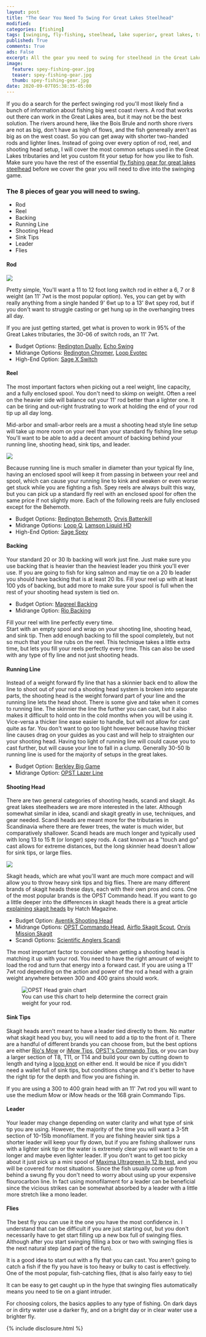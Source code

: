 ```yaml
---
layout: post
title: "The Gear You Need To Swing For Great Lakes Steelhead"
modified:
categories: [fishing]
tags: [swinging, fly-fishing, steelhead, lake superior, great lakes, trout, techniques, tips]
published: True
comments: True
ads: False
excerpt: All the gear you need to swing for steelhead in the Great Lakes. Rods, reels, running line, shooting heads, and much more!
image:
  feature: spey-fishing-gear.jpg
  teaser: spey-fishing-gear.jpg
  thumb: spey-fishing-gear.jpg
date: 2020-09-07T05:38:35-05:00
---
```


If you do a search for the perfect swinging rod you'll most likely find a bunch of information about fishing big west coast rivers. A rod that works out there can work in the Great Lakes area, but it may not be the best solution. The rivers around here, like the Bois Brule and north shore rivers are not as big, don't have as high of flows, and the fish genereally aren't as big as on the west coast. So you can get away with shorter two-handed rods and lighter lines. Instead of going over every option of rod, reel, and shooting head setup, I will cover the most common setups used in the Great Lakes tributaries and let you custom fit your setup for how you like to fish. Make sure you have the rest of the essential <a href="/fishing/fly-fishing-gear/">fly fishing gear for great lakes steelhead</a> before we cover the gear you will need to dive into the swinging game.

### The 8 pieces of gear you will need to swing.

-   Rod
-   Reel
-   Backing
-   Running Line
-   Shooting Head
-   Sink Tips
-   Leader
-   Flies

#### Rod


<div class="image-right"><a href="https://www.amazon.com/Echo-Switch-Rod-Fly-108/dp/B00506UU72/ref=as_li_ss_il?dchild=1&keywords=switch+rod&qid=1585233194&sr=8-4&th=1&psc=1&linkCode=li3&tag=jsoutdoors09-20&linkId=2257a023f7acd921aa8b25823a6feeb0&language=en_US" target="_blank"><img border="0" src="//ws-na.amazon-adsystem.com/widgets/q?_encoding=UTF8&ASIN=B00506UU72&Format=_SL250_&ID=AsinImage&MarketPlace=US&ServiceVersion=20070822&WS=1&tag=jsoutdoors09-20&language=en_US" ></a><img src="https://ir-na.amazon-adsystem.com/e/ir?t=jsoutdoors09-20&language=en_US&l=li3&o=1&a=B00506UU72" width="1" height="1" border="0" alt="" style="border:none !important; margin:0px !important;" /></div>

Pretty simple, You'll want a 11 to 12 foot long switch rod in either a 6, 7 or 8 weight (an 11' 7wt is the most popular option). Yes, you can get by with really anything from a single handed 9' 6wt up to a 13' 8wt spey rod, but if you don't want to struggle casting or get hung up in the overhanging trees all day.

If you are just getting started, get what is proven to work in 95% of the Great Lakes tributaries, the 30-06 of switch rods, an 11' 7wt.

- Budget Options:
<a target="_blank" rel="noreferrer" href="https://amzn.to/396Dhdi">Redington Dually</a>,
<a target="_blank" rel="noreferrer" href="https://amzn.to/33DrySs">Echo Swing</a>
- Midrange Options:
<a target="_blank" rel="noreferrer" href="https://amzn.to/2U9TZEe">Redington Chromer</a>,
<a target="_blank" rel="noreferrer" href="https://amzn.to/3bdCZCI">Loop Evotec</a>
- High-End Option:
<a target="_blank" rel="noreferrer" href="https://amzn.to/33CTEgD">Sage X Switch</a>

<script type="text/javascript">
amzn_assoc_tracking_id = "jsoutdoors09-20";
amzn_assoc_ad_mode = "manual";
amzn_assoc_ad_type = "smart";
amzn_assoc_marketplace = "amazon";
amzn_assoc_region = "US";
amzn_assoc_design = "enhanced_links";
amzn_assoc_asins = "B07FY94W83";
amzn_assoc_placement = "adunit";
amzn_assoc_linkid = "6b0d999a8a94128ebdaa81b5a78f5121";
</script>
<script src="//z-na.amazon-adsystem.com/widgets/onejs?MarketPlace=US"></script>

#### Reel

The most important factors when picking out a reel weight, line capacity, and a fully enclosed spool.
You don't need to skimp on weight. Often a reel on the heavier side will balance out your 11' rod better than a lighter one. It can be tiring and out-right frustrating to work at holding the end of your rod tip up all day long.

Mid-arbor and small-arbor reels are a must a shooting head style line setup will take up more room on your reel than your standard fly fishing line setup You'll want to be able to add a decent amount of backing behind your running line, shooting head, sink tips, and leader.

<div class="image-right">
<a href="https://www.amazon.com/Loop-USA-Fly-Reel-Color/dp/B07KWCPYGS/ref=as_li_ss_il?dchild=1&keywords=loop+q+reel&qid=1584815106&s=sporting-goods&sr=1-7&swrs=589E2B7C45D742C84FA7374A8C1615D1&linkCode=li3&tag=jsoutdoors09-20&linkId=06503cf24c84d1930023381698ad3994&language=en_US" target="_blank"><img border="0" src="//ws-na.amazon-adsystem.com/widgets/q?_encoding=UTF8&ASIN=B07KWCPYGS&Format=_SL250_&ID=AsinImage&MarketPlace=US&ServiceVersion=20070822&WS=1&tag=jsoutdoors09-20&language=en_US" ></a><img src="https://ir-na.amazon-adsystem.com/e/ir?t=jsoutdoors09-20&language=en_US&l=li3&o=1&a=B07KWCPYGS" width="1" height="1" border="0" alt="" style="border:none !important; margin:0px !important;" />
</div>

Because running line is much smaller in diameter than your typical fly line, having an enclosed spool will keep it from passing in between your reel and spool, which can cause your running line to kink and weaken or even worse get stuck while you are fighting a fish. Spey reels are always built this way, but you can pick up a standard fly reel with an enclosed spool for often the same price if not slightly more. Each of the following reels are fully enclosed except for the Behemoth.

- Budget Options:
<a target="_blank" rel="noreferrer" href="https://amzn.to/2QAfE6d">Redington Behemoth</a>,
<a target="_blank" rel="noreferrer" href="https://amzn.to/32Zj7AW">Orvis Battenkill</a>
- Midrange Options:
<a target="_blank" rel="noreferrer" href="https://amzn.to/2U9r2IA">Loop Q</a>,
<a target="_blank" rel="noreferrer" href="https://amzn.to/2WJJycr">Lamson Liquid HD</a>
- High-End Option:
<a target="_blank" rel="noreferrer" href="https://amzn.to/2U7x0JS">Sage Spey</a>

<script type="text/javascript">
amzn_assoc_tracking_id = "jsoutdoors09-20";
amzn_assoc_ad_mode = "manual";
amzn_assoc_ad_type = "smart";
amzn_assoc_marketplace = "amazon";
amzn_assoc_region = "US";
amzn_assoc_design = "enhanced_links";
amzn_assoc_asins = "B00S8LLOEY";
amzn_assoc_placement = "adunit";
amzn_assoc_linkid = "46a98a84723cbd1e098ef6d95fc165f1";
</script>
<script src="//z-na.amazon-adsystem.com/widgets/onejs?MarketPlace=US"></script>

#### Backing
Your standard 20 or 30 lb backing will work just fine. Just make sure you use backing that is heavier than the heaviest leader you think you'll ever use. If you are going to fish for king salmon and may tie on a 20 lb leader you should have backing that is at least 20 lbs. Fill your reel up with at least 100 yds of backing, but add more to make sure your spool is full when the rest of your shooting head system is tied on.

- Budget Option:
<a target="_blank" rel="noreferrer" href="https://amzn.to/3bwJJvt">Magreel Backing</a>
- Midrange Option:
<a target="_blank" rel="noreferrer" href="https://amzn.to/2QQujL1">Rio Backing</a>

<div class="notice-protip"><div class="tip">Fill your reel with line perfectly every time.</div>Start with an empty spool and wrap on your shooting line, shooting head, and sink tip. Then add enough backing to fill the spool completely, but not so much that your line rubs on the reel. This technique takes a little extra time, but lets you fill your reels perfectly every time. This can also be used with any type of fly line and not just shooting heads.</div>

#### Running Line
Instead of a weight forward fly line that has a skinnier back end to allow the line to shoot out of your rod a shooting head system is broken into separate parts, the shooting head is the weight forward part of your line and the running line lets the head shoot. There is some give and take when it comes to running line. The skinnier the line the further you can cast, but it also makes it difficult to hold onto in the cold months when you will be using it. Vice-versa a thicker line ease easier to handle, but will not allow for cast quite as far. You don't want to go too light however because having thicker line causes drag on your guides as you cast and will help to straighten our your shooting head. Having too light of running line will could cause you to cast further, but will cause your line to fall in a clump. Generally 30-50 lb running line is used for the majority of setups in the great lakes.

- Budget Option:
<a target="_blank" rel="noreferrer" href="https://amzn.to/3djvUSS">Berkley Big Game</a>
- Midrange Option:
<a target="_blank" rel="noreferrer" href="https://amzn.to/2Wwvenm">OPST Lazer Line</a>

#### Shooting Head
There are two general categories of shooting heads, scandi and skagit. As great lakes steelheaders we are more interested in the later. Although somewhat similar in idea, scandi and skagit greatly in use, techniques, and gear needed. Scandi heads are meant more for the tributaries in Scandinavia where there are fewer trees, the water is much wider, but comparatively shallower. Scandi heads are much longer and typically used with long 13 to 15 ft (or longer) spey rods. A cast known as a "touch and go" cast allows for extreme distances, but the long skinnier head doesn't allow for sink tips, or large flies.

<div class="image-right">
<a href="https://amzn.to/2WwCyiH" target="_blank"><img border="0" src="//ws-na.amazon-adsystem.com/widgets/q?_encoding=UTF8&ASIN=B01M2UFHCN&Format=_SL250_&ID=AsinImage&MarketPlace=US&ServiceVersion=20070822&WS=1&tag=jsoutdoors09-20&language=en_US" ></a><img src="https://ir-na.amazon-adsystem.com/e/ir?t=jsoutdoors09-20&language=en_US&l=li3&o=1&a=B01M2UFHCN" width="1" height="1" border="0" alt="" style="border:none !important; margin:0px !important;" />
</div>

Skagit heads, which are what you'll want are much more compact and will allow you to throw heavy sink tips and big flies. There are many different brands of skagit heads these days, each with their own pros and cons. One of the most popular brands is the OPST Commando head. If you want to go a little deeper into the differences in skagit heads there is a great article <a rel="noreferrer" target="_blank" href="https://www.hatchmag.com/articles/skagit-heads-explained/7712350">explaining skagit heads</a> by Hatch Magazine.

- Budget Option:
<a target="_blank" rel="noreferrer" href="https://amzn.to/2WxJ4G0">Aventik Shooting Head</a>
- Midrange Options:
<a target="_blank" rel="noreferrer" href="https://amzn.to/2QCows7">OPST Commando Head</a>,
<a target="_blank" rel="noreferrer" href="https://amzn.to/2WxAXt9">Airflo Skagit Scout</a>,
<a target="_blank" rel="noreferrer" href="https://amzn.to/2xdlVhu">Orvis Mission Skagit</a>
- Scandi Options:
<a target="_blank" rel="noreferrer" href="https://amzn.to/3a905dv">Scientific Anglers Scandi</a>

<script type="text/javascript">
amzn_assoc_tracking_id = "jsoutdoors09-20";
amzn_assoc_ad_mode = "manual";
amzn_assoc_ad_type = "smart";
amzn_assoc_marketplace = "amazon";
amzn_assoc_region = "US";
amzn_assoc_design = "enhanced_links";
amzn_assoc_asins = "B06WWQZLJ9";
amzn_assoc_placement = "adunit";
amzn_assoc_linkid = "f06f253281a442716003f096dcfd5873";
</script>
<script src="//z-na.amazon-adsystem.com/widgets/onejs?MarketPlace=US"></script>

The most important factor to consider when getting a shooting head is matching it up with your rod. You need to have the right amount of weight to load the rod and turn that energy into a forward cast. If you are using a 11' 7wt rod depending on the action and power of the rod a head with a grain weight anywhere between 300 and 400 grains should work.

<figure>
  <img title="OPST Head grain chart" src="http://www.opskagit.com/images/complete%20line%20chart.jpg?crc=4235157575">
  <figcaption>You can use this chart to help determine the correct grain weight for your rod.</figcaption>
</figure>

#### Sink Tips

<div class="image-right">

</div>

Skagit heads aren't meant to have a leader tied directly to them. No matter what skagit head you buy, you will need to add a tip to the front of it. There are a handful of different brands you can choose from, but the best options are either <a rel="noreferrer" target="_blank" href="https://amzn.to/2U9cwRs">Rio's Mow</a> or <a rel="noreferrer" target="_blank" href="https://amzn.to/2U5dUVi">iMow Tips</a>, <a rel="noreferrer" target="_blank" href="https://amzn.to/38QrRdY">OPST's Commando Tips</a>, or you can buy a larger section of T8, T11, or T14 and build your own by cutting down to length and tying a <a href="https://js-outdoors.com/fishing/What-Knot-To-Know/">loop knot</a> on either end.
It would be nice if you didn't need a wallet full of sink tips, but conditions change and it's better to have the right tip for the depth and flow you are fishing in.

<div class="notice-protip">If you are using a 300 to 400 grain head with an 11' 7wt rod you will want to use the medium Mow or iMow heads or the 168 grain Commando Tips.</div>

#### Leader
Your leader may change depending on water clarity and what type of sink tip you are using. However, the majority of the time you will want a 3-5ft section of 10-15lb monofilament. If you are fishing heavier sink tips a shorter leader will keep your fly down, but if you are fishing shallower runs with a lighter sink tip or the water is extremely clear you will want to tie on a longer and maybe even lighter leader. If you don't want to get too picky about it just pick up a mini spool of <a target="_blank" rel="noreferrer" href="https://amzn.to/3aW0roD">Maxima Ultragreen in 12 lb test</a>, and you will be covered for most situations. Since the fish usually come up from behind a swung fly you don't need to worry about using up your expensive flourocarbon line. In fact using monofilament for a leader can be beneficial since the vicious strikes can be somewhat absorbed by a leader with a little more stretch like a mono leader.

#### Flies
The best fly you can use it the one you have the most confidence in. I understand that can be difficult if you are just starting out, but you don't necessarily have to get start filling up a new box full of swinging flies. Although after you start swinging filling a box or two with swinging flies is the next natural step (and part of the fun).

It is a good idea to start out with a fly that you can cast. You aren't going to catch a fish if the fly you have is too heavy or bulky to cast is effectively. One of the most popular,  fish-catching flies, (that is also fairly easy to tie)

It can be easy to get caught up in the hype that swinging flies automatically means you need to tie on a giant intruder.

For choosing colors, the basics applies to any type of fishing. On dark days or in dirty water use a darker fly, and on a bright day or in clear water use a brighter fly.

{% include disclosure.html %}
